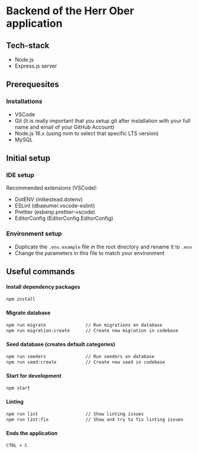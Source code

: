 # Backend of the Herr Ober application

## Tech-stack

- Node.js
- Express.js server

## Prerequesites

### Installations

- VSCode
- Git (it is really important that you setup git after installation with your full name and email of your GitHub Account)
- Node.js 16.x (using nvm to select that specific LTS version)
- MySQL

## Initial setup

### IDE setup

Recommended extensions (VSCode):

- DotENV (mikestead.dotenv)
- ESLint (dbaeumer.vscode-eslint)
- Prettier (esbenp.prettier-vscode)
- EditorConfig (EditorConfig.EditorConfig)

### Environment setup

- Duplicate the `.env.example` file in the root directory and rename it to `.env`
- Change the parameters in this file to match your environment

## Useful commands

#### Install dependency packages
```bash
npm install
```

#### Migrate database
```bash
npm run migrate               // Run migrations on database
npm run migration:create      // Create new migration in codebase
```

#### Seed database (creates default categories)
```bash
npm run seeders               // Run seeders on database
npm run seed:create           // Create new seed in codebase
```

#### Start for development
```bash
npm start
```

#### Linting
```bash
npm run lint                  // Show linting issues
npm run lint:fix              // Show and try to fix linting issues
```

#### Ends the application
```
CTRL + C
```
